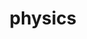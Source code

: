 ---
title: "physics"
cc-type: hashtag
hashtag: physics
looking-up:
  - astronomy
related:
  - mathematics
  - physicist
---
